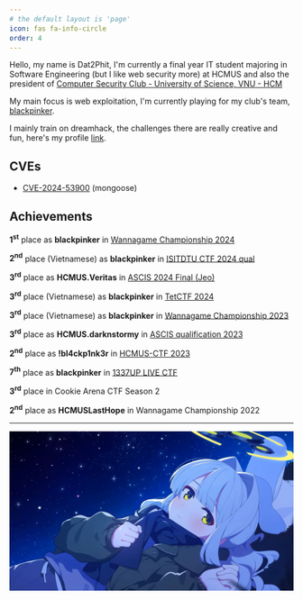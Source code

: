```yaml
---
# the default layout is 'page'
icon: fas fa-info-circle
order: 4
---
```


Hello, my name is Dat2Phit, I'm currently a final year IT student majoring in Software Engineering (but I like web security more) at HCMUS and also the president of [Computer Security Club - University of Science, VNU - HCM](https://www.facebook.com/hcmus.compsec.club)

My main focus is web exploitation, I'm currently playing for my club's team, [blackpinker](https://ctftime.org/team/155048).

I mainly train on dreamhack, the challenges there are really creative and fun, here's my profile [link](https://dreamhack.io/users/30626).
## CVEs
- [CVE-2024-53900](https://nvd.nist.gov/vuln/detail/CVE-2024-53900) (mongoose)

## Achievements

**1<sup>st</sup>** place as **blackpinker** in [Wannagame Championship 2024](https://ctftime.org/event/2515/)

**2<sup>nd</sup>** place (Vietnamese) as **blackpinker** in [ISITDTU CTF 2024 qual](https://ctftime.org/event/2456/)

**3<sup>rd</sup>** place as **HCMUS.Veritas** in [ASCIS 2024 Final (Jeo)](https://ascis.vnisa.org.vn/en/)

**3<sup>rd</sup>** place (Vietnamese) as **blackpinker** in [TetCTF 2024](https://ctftime.org/event/2212)

**3<sup>rd</sup>** place (Vietnamese) as **blackpinker** in [Wannagame Championship 2023](https://ctftime.org/event/2146)

**3<sup>rd</sup>** place as **HCMUS.darknstormy** in [ASCIS qualification 2023](https://ascis.vnisa.org.vn/en/)

**2<sup>nd</sup>** place as **!bl4ckp1nk3r** in [HCMUS-CTF 2023](https://ctftime.org/ctf/902)

**7<sup>th</sup>** place as **blackpinker** in [1337UP LIVE CTF](https://ctftime.org/event/2134)

**3<sup>rd</sup>** place in Cookie Arena CTF Season 2

**2<sup>nd</sup>** place as **HCMUSLastHope** in Wannagame Championship 2022

---
![banner](/assets/img/misc/banner4.jpeg)